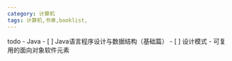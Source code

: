 ```yaml
---
category: 计算机
tags: 计算机,书单,booklist,
---
```


todo
    - Java
    - [ ] Java语言程序设计与数据结构（基础篇）
    - [ ] 设计模式 - 可复用的面向对象软件元素
